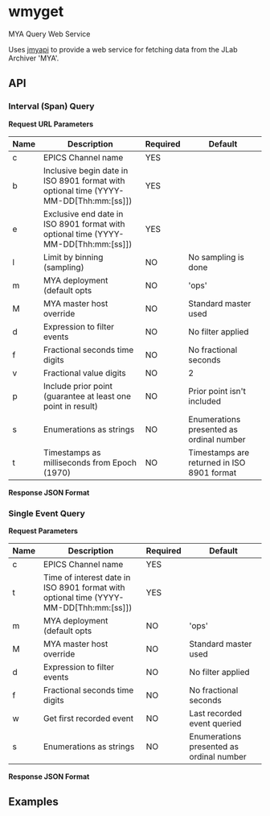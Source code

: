 # wmyget
MYA Query Web Service

Uses [jmyapi](https://github.com/JeffersonLab/jmyapi) to provide a web service for fetching data from the JLab Archiver 'MYA'.

## API    

### Interval (Span) Query

**Request URL Parameters**     

| Name  | Description                                                  | Required | Default                                    |   
|-------|--------------------------------------------------------------|----------|--------------------------------------------|   
| c     | EPICS Channel name                                           | YES      |                                            |  
| b     | Inclusive begin date in ISO 8901 format with optional time (YYYY-MM-DD[Thh:mm:[ss]]) | YES |  |  
| e     | Exclusive end date in ISO 8901 format with optional time (YYYY-MM-DD[Thh:mm:[ss]]) | YES |   |
| l     | Limit by binning (sampling)                                  | NO       | No sampling is done                        | 
| m     | MYA deployment (default opts                                 | NO       | 'ops'                                      |   
| M     | MYA master host override                                     | NO       | Standard master used                       |   
| d     | Expression to filter events                                  | NO       | No filter applied                          |   
| f     | Fractional seconds time digits                               | NO       | No fractional seconds                      |    
| v     | Fractional value digits                                      | NO       | 2                                          |   
| p     | Include prior point (guarantee at least one point in result) | NO       | Prior point isn't included                 |   
| s     | Enumerations as strings                                      | NO       | Enumerations presented as ordinal number   |   
| t     | Timestamps as milliseconds from Epoch (1970)                 | NO       | Timestamps are returned in ISO 8901 format |   

**Response JSON Format**

### Single Event Query

**Request Parameters**     

| Name  | Description                                                  | Required | Default                                    |   
|-------|--------------------------------------------------------------|----------|--------------------------------------------|   
| c     | EPICS Channel name                                           | YES      |                                            |
| t     | Time of interest date in ISO 8901 format with optional time (YYYY-MM-DD[Thh:mm:[ss]]) | YES      |                   |
| m     | MYA deployment (default opts                                 | NO       | 'ops'                                      |   
| M     | MYA master host override                                     | NO       | Standard master used                       |
| d     | Expression to filter events                                  | NO       | No filter applied                          |   
| f     | Fractional seconds time digits                               | NO       | No fractional seconds                      |
| w     | Get first recorded event                                     | NO       | Last recorded event queried                |
| s     | Enumerations as strings                                      | NO       | Enumerations presented as ordinal number   |

**Response JSON Format**

## Examples
